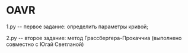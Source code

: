 # OAVR
1.py -- первое задание: определить параметры кривой;

2.py -- второе задание: метод Грассбергера-Прокаччиа (выполнено совместно с Югай Светланой)
